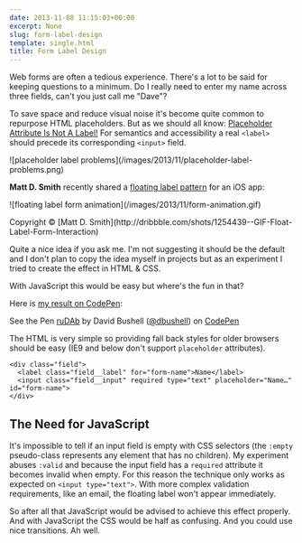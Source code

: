 ```yaml
---
date: 2013-11-08 11:15:03+00:00
excerpt: None
slug: form-label-design
template: single.html
title: Form Label Design
---
```


Web forms are often a tedious experience. There's a lot to be said for keeping questions to a minimum. Do I really need to enter my name across three fields, can't you just call me "Dave"?

To save space and reduce visual noise it's become quite common to repurpose HTML placeholders. But as we should all know: [Placeholder Attribute Is Not A Label!](http://www.webaxe.org/placeholder-attribute-is-not-a-label/) For semantics and accessibility a real `<label>` should precede its corresponding `<input>` field.

<p class="post__image">![placeholder label problems](/images/2013/11/placeholder-label-problems.png)</p>

**Matt D. Smith** recently shared a [floating label pattern](http://mattdsmith.com/float-label-pattern/) for an iOS app:


<p class="post__image">![floating label form animation](/images/2013/11/form-animation.gif)</p>
<p class="p--small p--light">Copyright © [Matt D. Smith](http://dribbble.com/shots/1254439--GIF-Float-Label-Form-Interaction)</p>

Quite a nice idea if you ask me. I'm not suggesting it should be the default and I don't plan to copy the idea myself in projects but as an experiment I tried to create the effect in HTML & CSS.

With JavaScript this would be easy but where's the fun in that?

Here is [my result on CodePen](http://codepen.io/dbushell/full/ruDAb):


See the Pen [ruDAb](http://codepen.io/dbushell/pen/ruDAb) by David Bushell ([@dbushell](http://codepen.io/dbushell)) on [CodePen](http://codepen.io)




The HTML is very simple so providing fall back styles for older browsers should be easy (IE9 and below don't support `placeholder` attributes).

````markup
<div class="field">
  <label class="field__label" for="form-name">Name</label>
  <input class="field__input" required type="text" placeholder="Name…" id="form-name">
</div>
````



## The Need for JavaScript


It's impossible to tell if an input field is empty with CSS selectors (the `:empty` pseudo-class represents any element that has no children). My experiment abuses `:valid` and because the input field has a `required` attribute it becomes invalid when empty. For this reason the technique only works as expected on `<input type="text">`. With more complex validation requirements, like an email, the floating label won't appear immediately.

So after all that JavaScript would be advised to achieve this effect properly. And with JavaScript the CSS would be half as confusing. And you could use nice transitions. Ah well.
